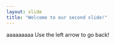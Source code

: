 ```yaml
---
layout: slide
title: "Welcome to our second slide!"
---
```

aaaaaaaaa
Use the left arrow to go back!
